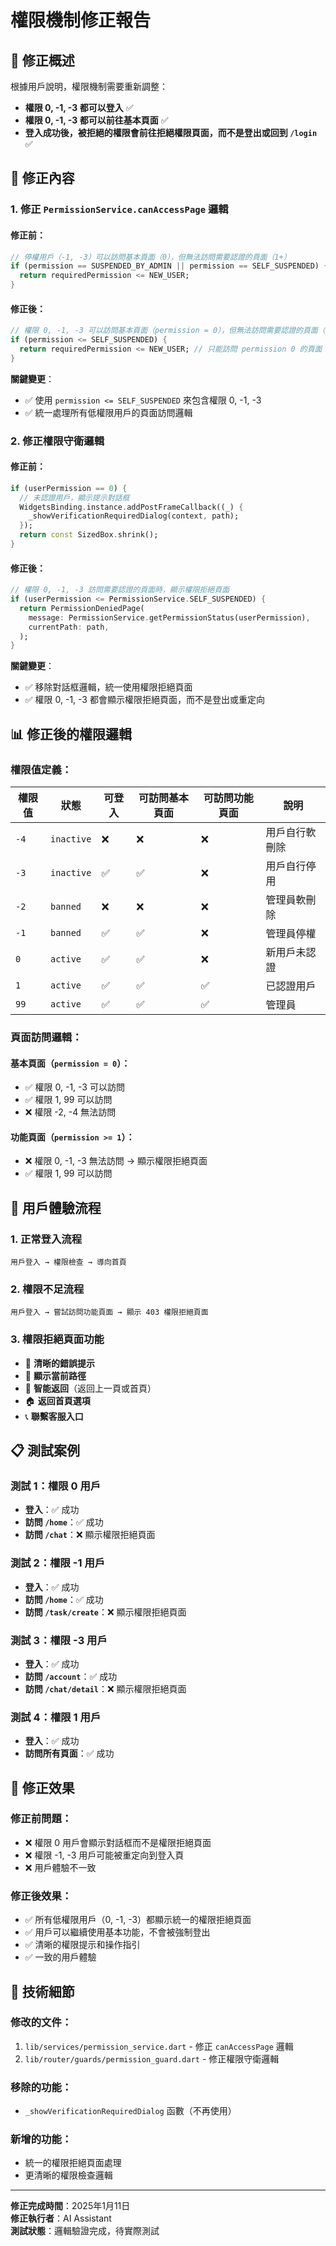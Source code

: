 # 權限機制修正報告

## 🎯 **修正概述**

根據用戶說明，權限機制需要重新調整：
- **權限 0, -1, -3 都可以登入** ✅
- **權限 0, -1, -3 都可以前往基本頁面** ✅
- **登入成功後，被拒絕的權限會前往拒絕權限頁面，而不是登出或回到 `/login`** ✅

## 🔧 **修正內容**

### **1. 修正 `PermissionService.canAccessPage` 邏輯**

#### **修正前**：
```dart
// 停權用戶（-1, -3）可以訪問基本頁面（0），但無法訪問需要認證的頁面（1+）
if (permission == SUSPENDED_BY_ADMIN || permission == SELF_SUSPENDED) {
  return requiredPermission <= NEW_USER;
}
```

#### **修正後**：
```dart
// 權限 0, -1, -3 可以訪問基本頁面（permission = 0），但無法訪問需要認證的頁面（permission >= 1）
if (permission <= SELF_SUSPENDED) {
  return requiredPermission <= NEW_USER; // 只能訪問 permission 0 的頁面
}
```

**關鍵變更**：
- ✅ 使用 `permission <= SELF_SUSPENDED` 來包含權限 0, -1, -3
- ✅ 統一處理所有低權限用戶的頁面訪問邏輯

### **2. 修正權限守衛邏輯**

#### **修正前**：
```dart
if (userPermission == 0) {
  // 未認證用戶，顯示提示對話框
  WidgetsBinding.instance.addPostFrameCallback((_) {
    _showVerificationRequiredDialog(context, path);
  });
  return const SizedBox.shrink();
}
```

#### **修正後**：
```dart
// 權限 0, -1, -3 訪問需要認證的頁面時，顯示權限拒絕頁面
if (userPermission <= PermissionService.SELF_SUSPENDED) {
  return PermissionDeniedPage(
    message: PermissionService.getPermissionStatus(userPermission),
    currentPath: path,
  );
}
```

**關鍵變更**：
- ✅ 移除對話框邏輯，統一使用權限拒絕頁面
- ✅ 權限 0, -1, -3 都會顯示權限拒絕頁面，而不是登出或重定向

## 📊 **修正後的權限邏輯**

### **權限值定義**：
| 權限值 | 狀態 | 可登入 | 可訪問基本頁面 | 可訪問功能頁面 | 說明 |
|--------|------|--------|----------------|----------------|------|
| `-4` | `inactive` | ❌ | ❌ | ❌ | 用戶自行軟刪除 |
| `-3` | `inactive` | ✅ | ✅ | ❌ | 用戶自行停用 |
| `-2` | `banned` | ❌ | ❌ | ❌ | 管理員軟刪除 |
| `-1` | `banned` | ✅ | ✅ | ❌ | 管理員停權 |
| `0` | `active` | ✅ | ✅ | ❌ | 新用戶未認證 |
| `1` | `active` | ✅ | ✅ | ✅ | 已認證用戶 |
| `99` | `active` | ✅ | ✅ | ✅ | 管理員 |

### **頁面訪問邏輯**：

#### **基本頁面**（`permission = 0`）：
- ✅ 權限 0, -1, -3 可以訪問
- ✅ 權限 1, 99 可以訪問
- ❌ 權限 -2, -4 無法訪問

#### **功能頁面**（`permission >= 1`）：
- ❌ 權限 0, -1, -3 無法訪問 → 顯示權限拒絕頁面
- ✅ 權限 1, 99 可以訪問

## 🎨 **用戶體驗流程**

### **1. 正常登入流程**
```
用戶登入 → 權限檢查 → 導向首頁
```

### **2. 權限不足流程**
```
用戶登入 → 嘗試訪問功能頁面 → 顯示 403 權限拒絕頁面
```

### **3. 權限拒絕頁面功能**
- 🎯 **清晰的錯誤提示**
- 📍 **顯示當前路徑**
- 🔄 **智能返回**（返回上一頁或首頁）
- 🏠 **返回首頁選項**
- 📞 **聯繫客服入口**

## 📋 **測試案例**

### **測試 1：權限 0 用戶**
- **登入**：✅ 成功
- **訪問 `/home`**：✅ 成功
- **訪問 `/chat`**：❌ 顯示權限拒絕頁面

### **測試 2：權限 -1 用戶**
- **登入**：✅ 成功
- **訪問 `/home`**：✅ 成功
- **訪問 `/task/create`**：❌ 顯示權限拒絕頁面

### **測試 3：權限 -3 用戶**
- **登入**：✅ 成功
- **訪問 `/account`**：✅ 成功
- **訪問 `/chat/detail`**：❌ 顯示權限拒絕頁面

### **測試 4：權限 1 用戶**
- **登入**：✅ 成功
- **訪問所有頁面**：✅ 成功

## 🚀 **修正效果**

### **修正前問題**：
- ❌ 權限 0 用戶會顯示對話框而不是權限拒絕頁面
- ❌ 權限 -1, -3 用戶可能被重定向到登入頁
- ❌ 用戶體驗不一致

### **修正後效果**：
- ✅ 所有低權限用戶（0, -1, -3）都顯示統一的權限拒絕頁面
- ✅ 用戶可以繼續使用基本功能，不會被強制登出
- ✅ 清晰的權限提示和操作指引
- ✅ 一致的用戶體驗

## 📝 **技術細節**

### **修改的文件**：
1. `lib/services/permission_service.dart` - 修正 `canAccessPage` 邏輯
2. `lib/router/guards/permission_guard.dart` - 修正權限守衛邏輯

### **移除的功能**：
- `_showVerificationRequiredDialog` 函數（不再使用）

### **新增的功能**：
- 統一的權限拒絕頁面處理
- 更清晰的權限檢查邏輯

---

**修正完成時間**：2025年1月11日  
**修正執行者**：AI Assistant  
**測試狀態**：邏輯驗證完成，待實際測試
